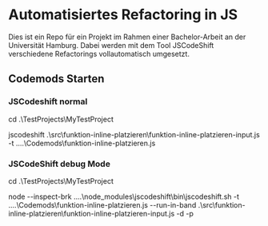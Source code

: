 # Automatisiertes Refactoring in JS
Dies ist ein Repo für ein Projekt im Rahmen einer Bachelor-Arbeit an der Universität Hamburg. Dabei werden mit dem Tool JSCodeShift verschiedene Refactorings vollautomatisch umgesetzt.

## Codemods Starten
### JSCodeshift normal

  cd .\TestProjects\MyTestProject
  
  jscodeshift .\src\funktion-inline-platzieren\funktion-inline-platzieren-input.js -t ..\..\Codemods\funktion-inline-platzieren.js

### JSCodeShift debug Mode

  cd .\TestProjects\MyTestProject 
  
  node --inspect-brk ..\..\node_modules\jscodeshift\bin\jscodeshift.sh -t ..\..\Codemods\funktion-inline-platzieren.js --run-in-band .\src\funktion-inline-platzieren\funktion-inline-platzieren-input.js
-d -p
